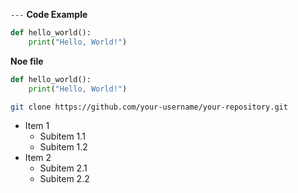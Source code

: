 `---`
**Code Example**
```python
def hello_world():
    print("Hello, World!")
```
**Noe file**
```python
def hello_world():
    print("Hello, World!")
```
```bash
git clone https://github.com/your-username/your-repository.git
```
- Item 1
  - Subitem 1.1
  - Subitem 1.2
- Item 2
  - Subitem 2.1
  - Subitem 2.2

